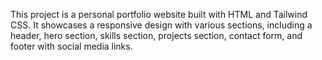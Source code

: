This project is a personal portfolio website built with HTML and Tailwind CSS. It showcases a responsive design with various sections, including a header, hero section, skills section, projects section, contact form, and footer with social media links.